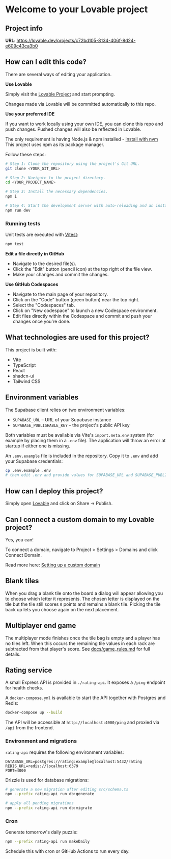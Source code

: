 # Welcome to your Lovable project

## Project info

**URL**: https://lovable.dev/projects/c72bd105-8134-406f-8d24-e609c43ca3b0

## How can I edit this code?

There are several ways of editing your application.

**Use Lovable**

Simply visit the [Lovable Project](https://lovable.dev/projects/c72bd105-8134-406f-8d24-e609c43ca3b0) and start prompting.

Changes made via Lovable will be committed automatically to this repo.

**Use your preferred IDE**

If you want to work locally using your own IDE, you can clone this repo and push changes. Pushed changes will also be reflected in Lovable.

The only requirement is having Node.js & npm installed - [install with nvm](https://github.com/nvm-sh/nvm#installing-and-updating)
This project uses npm as its package manager.

Follow these steps:

```sh
# Step 1: Clone the repository using the project's Git URL.
git clone <YOUR_GIT_URL>

# Step 2: Navigate to the project directory.
cd <YOUR_PROJECT_NAME>

# Step 3: Install the necessary dependencies.
npm i

# Step 4: Start the development server with auto-reloading and an instant preview.
npm run dev
```

### Running tests

Unit tests are executed with [Vitest](https://vitest.dev/):

```sh
npm test
```

**Edit a file directly in GitHub**

- Navigate to the desired file(s).
- Click the "Edit" button (pencil icon) at the top right of the file view.
- Make your changes and commit the changes.

**Use GitHub Codespaces**

- Navigate to the main page of your repository.
- Click on the "Code" button (green button) near the top right.
- Select the "Codespaces" tab.
- Click on "New codespace" to launch a new Codespace environment.
- Edit files directly within the Codespace and commit and push your changes once you're done.

## What technologies are used for this project?

This project is built with:

- Vite
- TypeScript
- React
- shadcn-ui
- Tailwind CSS

## Environment variables

The Supabase client relies on two environment variables:

- `SUPABASE_URL` – URL of your Supabase instance
- `SUPABASE_PUBLISHABLE_KEY` – the project's public API key

Both variables must be available via Vite's `import.meta.env` system (for
example by placing them in a `.env` file). The application will throw an error
at startup if either one is missing.

An `.env.example` file is included in the repository. Copy it to `.env` and
add your Supabase credentials:

```sh
cp .env.example .env
# then edit .env and provide values for SUPABASE_URL and SUPABASE_PUBLISHABLE_KEY
```

## How can I deploy this project?

Simply open [Lovable](https://lovable.dev/projects/c72bd105-8134-406f-8d24-e609c43ca3b0) and click on Share -> Publish.

## Can I connect a custom domain to my Lovable project?

Yes, you can!

To connect a domain, navigate to Project > Settings > Domains and click Connect Domain.

Read more here: [Setting up a custom domain](https://docs.lovable.dev/tips-tricks/custom-domain#step-by-step-guide)

## Blank tiles

When you drag a blank tile onto the board a dialog will appear allowing you to choose which letter it represents. The chosen letter is displayed on the tile but the tile still scores `0` points and remains a blank tile. Picking the tile back up lets you choose again on the next placement.

## Multiplayer end game

The multiplayer mode finishes once the tile bag is empty and a player has no tiles left. When this occurs the remaining tile values in each rack are subtracted from that player's score. See [docs/game_rules.md](docs/game_rules.md) for full details.

## Rating service

A small Express API is provided in `./rating-api`. It exposes a `/ping` endpoint for health checks.

A `docker-compose.yml` is available to start the API together with Postgres and Redis:

```sh
docker-compose up --build
```

The API will be accessible at `http://localhost:4000/ping` and proxied via `/api` from the frontend.

### Environment and migrations

`rating-api` requires the following environment variables:

```
DATABASE_URL=postgres://rating:example@localhost:5432/rating
REDIS_URL=redis://localhost:6379
PORT=4000
```

Drizzle is used for database migrations:

```sh
# generate a new migration after editing src/schema.ts
npm --prefix rating-api run db:generate

# apply all pending migrations
npm --prefix rating-api run db:migrate
```

### Cron

Generate tomorrow's daily puzzle:

```sh
npm --prefix rating-api run makeDaily
```

Schedule this with cron or GitHub Actions to run every day.

